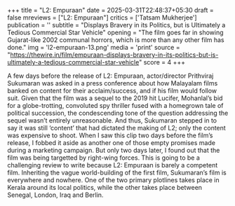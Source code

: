 +++
title = "L2: Empuraan"
date = 2025-03-31T22:48:37+05:30
draft = false
mreviews = ["L2: Empuraan"]
critics = ['Tatsam Mukherjee']
publication = ''
subtitle = "Displays Bravery in its Politics, but is Ultimately a Tedious Commercial Star Vehicle"
opening = "The film goes far in showing Gujarat-like 2002 communal horrors, which is more than any other film has done."
img = 'l2-empuraan-13.png'
media = 'print'
source = "https://thewire.in/film/empuraan-displays-bravery-in-its-politics-but-is-ultimately-a-tedious-commercial-star-vehicle"
score = 4
+++

A few days before the release of L2: Empuraan, actor/director Prithviraj Sukumaran was asked in a press conference about how Malayalam films banked on content for their acclaim/success, and if his film would follow suit. Given that the film was a sequel to the 2019 hit Lucifer, Mohanlal’s bid for a globe-trotting, convoluted spy thriller fused with a homegrown tale of political succession, the condescending tone of the question addressing the sequel wasn’t entirely unreasonable. And thus, Sukumaran stepped in to say it was still ‘content’ that had dictated the making of L2; only the content was expensive to shoot. When I saw this clip two days before the film’s release, I fobbed it aside as another one of those empty promises made during a marketing campaign. But only two days later, I found out that the film was being targetted by right-wing forces. This is going to be a challenging review to write because L2: Empuraan is barely a competent film. Inheriting the vague world-building of the first film, Sukumaran’s film is everywhere and nowhere. One of the two primary plotlines takes place in Kerala around its local politics, while the other takes place between Senegal, London, Iraq and Berlin.
